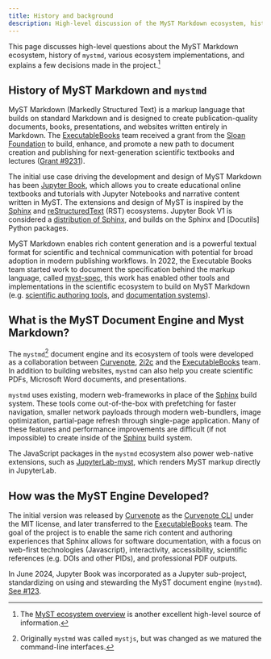 ```yaml
---
title: History and background
description: High-level discussion of the MyST Markdown ecosystem, history of mystmd, other implementations like Jupyter Book and Sphinx, and explains past decisions.
---
```


This page discusses high-level questions about the MyST Markdown ecosystem, history of `mystmd`, various ecosystem implementations, and explains a few decisions made in the project.[^overview]

[^overview]: The [MyST ecosystem overview](./overview.md) is another excellent high-level source of information.

## History of MyST Markdown and `mystmd`

MyST Markdown (Markedly Structured Text) is a markup language that builds on standard Markdown and is designed to create publication-quality documents, books, presentations, and websites written entirely in Markdown. The [ExecutableBooks] team received a grant from the [Sloan Foundation](https://sloan.org) to build, enhance, and promote a new path to document creation and publishing for next-generation scientific textbooks and lectures ([Grant #9231](https://sloan.org/grant-detail/9231)).

The initial use case driving the development and design of MyST Markdown has been [Jupyter Book], which allows you to create educational online textbooks and tutorials with Jupyter Notebooks and narrative content written in MyST. The extensions and design of MyST is inspired by the [Sphinx] and [reStructuredText](https://docutils.sourceforge.io/rst.html) (RST) ecosystems. Jupyter Book V1 is considered a [distribution of Sphinx](xref:jupyterbook#explain/sphinx), and builds on the Sphinx and [Docutils] Python packages.

MyST Markdown enables rich content generation and is a powerful textual format for scientific and technical communication with potential for broad adoption in modern publishing workflows. In 2022, the Executable Books team started work to document the specification behind the markup language, called [myst-spec](https://github.com/jupyter-book/myst-spec), this work has enabled other tools and implementations in the scientific ecosystem to build on MyST Markdown (e.g. [scientific authoring tools](https://curvenote.com/for/writing), and [documentation systems](https://blog.readthedocs.com/jupyter-book-read-the-docs/)).

## What is the MyST Document Engine and Myst Markdown?

The `mystmd`[^naming] document engine and its ecosystem of tools were developed as a collaboration between [Curvenote], [2i2c] and the [ExecutableBooks] team. In addition to building websites, `mystmd` can also help you create scientific PDFs, Microsoft Word documents, and presentations.

`mystmd` uses existing, modern web-frameworks in place of the [Sphinx] build system. These tools come out-of-the-box with prefetching for faster navigation, smaller network payloads through modern web-bundlers, image optimization, partial-page refresh through single-page application. Many of these features and performance improvements are difficult (if not impossible) to create inside of the [Sphinx] build system.

The JavaScript packages in the `mystmd` ecosystem also power web-native extensions, such as [JupyterLab-myst], which renders MyST markup directly in JupyterLab.

## How was the MyST Engine Developed?

The initial version was released by [Curvenote] as the [Curvenote CLI](https://curvenote.com/docs/cli) under the MIT license, and later transferred to the [ExecutableBooks] team. The goal of the project is to enable the same rich content and authoring experiences that Sphinx allows for software documentation, with a focus on web-first technologies (Javascript), interactivity, accessibility, scientific references (e.g. DOIs and other PIDs), and professional PDF outputs.

In June 2024, Jupyter Book was incorporated as a Jupyter sub-project, standardizing on using and stewarding the MyST document engine (`mystmd`). [See #123](https://github.com/jupyter/enhancement-proposals/pull/123).

[^naming]: Originally `mystmd` was called `mystjs`, but was changed as we matured the command-line interfaces.

[2i2c]: https://2i2c.org/
[curvenote]: https://curvenote.com
[executablebooks]: https://executablebooks.org/
[jupyter]: https://jupyter.org
[jupyter book]: https://jupyterbook.org/
[jupyterlab-myst]: https://github.com/jupyter-book/jupyterlab-myst
[sphinx]: https://www.sphinx-doc.org/
